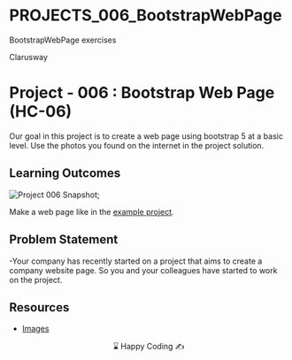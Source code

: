 # PROJECTS_006_BootstrapWebPage

BootstrapWebPage exercises

<p>Clarusway<img align="right"
  src="https://secure.meetupstatic.com/photos/event/3/1/b/9/600_488352729.jpeg"  width="15px"></p>

# Project - 006 : Bootstrap Web Page (HC-06)

Our goal in this project is to create a web page using bootstrap 5 at a basic level.
Use the photos you found on the internet in the project solution.

## Learning Outcomes

![Project 006 Snapshot](./bootstrap.gif);

Make a web page like in the [example project](https://harveycla.github.io/HarveyTech_with_Bootstrap5/).

## Problem Statement

-Your company has recently started on a project that aims to create a company website page. So you and your colleagues have started to work on the project.

## Resources

- [Images](./img/)

<center> ⌛ Happy Coding  ✍ </center>
